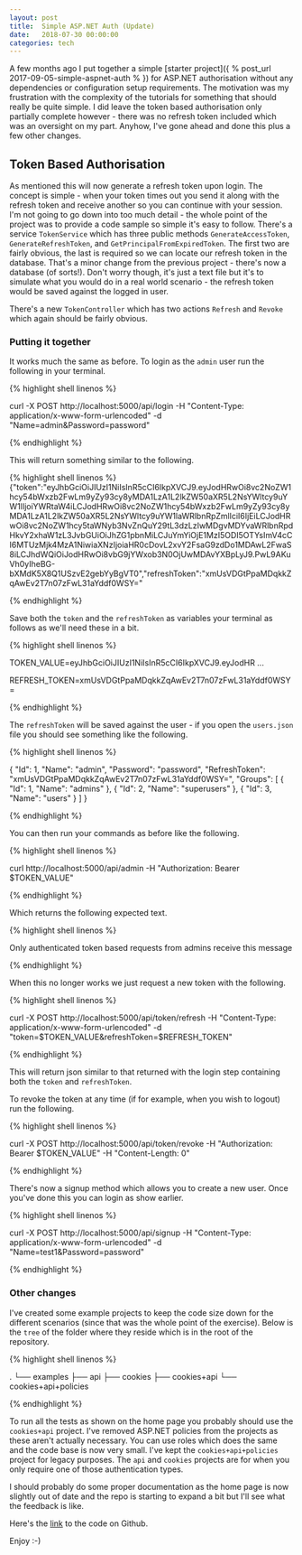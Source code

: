 ```yaml
---
layout: post
title:  Simple ASP.NET Auth (Update)
date:   2018-07-30 00:00:00
categories: tech
---
```


A few months ago I put together a simple [starter project]({ % post_url 2017-09-05-simple-aspnet-auth % }) for ASP.NET authorisation without any dependencies or configuration setup requirements. The motivation was my frustration with the complexity of the tutorials for something that should really be quite simple. I did leave the token based authorisation only partially complete however - there was no refresh token included which was an oversight on my part. Anyhow, I've gone ahead and done this plus a few other changes.

## Token Based Authorisation

As mentioned this will now generate a refresh token upon login. The concept is simple - when your token times out you send it along with the refresh token and receive another so you can continue with your session. I'm not going to go down into too much detail - the whole point of the project was to provide a code sample so simple it's easy to follow. There's a service ```TokenService``` which has three public methods ```GenerateAccessToken```, ```GenerateRefreshToken```, and ```GetPrincipalFromExpiredToken```. The first two are fairly obvious, the last is required so we can locate our refresh token in the database. That's a minor change from the previous project - there's now a database (of sorts!). Don't worry though, it's just a text file but it's to simulate what you would do in a real world scenario - the refresh token would be saved against the logged in user.

There's a new ```TokenController``` which has two actions ```Refresh``` and ```Revoke``` which again should be fairly obvious.

### Putting it together

It works much the same as before. To login as the ```admin``` user run the following in your terminal.

{% highlight shell linenos %}

curl -X POST http://localhost:5000/api/login -H "Content-Type: application/x-www-form-urlencoded" -d "Name=admin&Password=password"

{% endhighlight %}

This will return something similar to the following.

{% highlight shell linenos %}
{"token":"eyJhbGciOiJIUzI1NiIsInR5cCI6IkpXVCJ9.eyJodHRwOi8vc2NoZW1hcy54bWxzb2FwLm9yZy93cy8yMDA1LzA1L2lkZW50aXR5L2NsYWltcy9uYW1lIjoiYWRtaW4iLCJodHRwOi8vc2NoZW1hcy54bWxzb2FwLm9yZy93cy8yMDA1LzA1L2lkZW50aXR5L2NsYWltcy9uYW1laWRlbnRpZmllciI6IjEiLCJodHRwOi8vc2NoZW1hcy5taWNyb3NvZnQuY29tL3dzLzIwMDgvMDYvaWRlbnRpdHkvY2xhaW1zL3JvbGUiOiJhZG1pbnMiLCJuYmYiOjE1MzI5ODI5OTYsImV4cCI6MTUzMjk4MzA1NiwiaXNzIjoiaHR0cDovL2xvY2FsaG9zdDo1MDAwL2FwaS8iLCJhdWQiOiJodHRwOi8vbG9jYWxob3N0OjUwMDAvYXBpLyJ9.PwL9AKuVh0yIheBG-bXMdK5X8Q1USzvE2gebYyBgVT0","refreshToken":"xmUsVDGtPpaMDqkkZqAwEv2T7n07zFwL31aYddf0WSY="

{% endhighlight %}

Save both the ```token``` and the ```refreshToken``` as variables your terminal as follows as we'll need these in a bit.

{% highlight shell linenos %}

TOKEN_VALUE=eyJhbGciOiJIUzI1NiIsInR5cCI6IkpXVCJ9.eyJodHR ...

REFRESH_TOKEN=xmUsVDGtPpaMDqkkZqAwEv2T7n07zFwL31aYddf0WSY=

{% endhighlight %}

The ```refreshToken``` will be saved against the user - if you open the ```users.json``` file you should see something like the following.

{% highlight shell linenos %}

{
  "Id": 1,
  "Name": "admin",
  "Password": "password",
  "RefreshToken": "xmUsVDGtPpaMDqkkZqAwEv2T7n07zFwL31aYddf0WSY=",
  "Groups": [
    {
      "Id": 1,
      "Name": "admins"
    },
    {
      "Id": 2,
      "Name": "superusers"
    },
    {
      "Id": 3,
      "Name": "users"
    }
  ]
}

{% endhighlight %}

You can then run your commands as before like the following.

{% highlight shell linenos %}

curl http://localhost:5000/api/admin -H "Authorization: Bearer $TOKEN_VALUE"

{% endhighlight %}

Which returns the following expected text.

{% highlight shell linenos %}

Only authenticated token based requests from admins receive this message

{% endhighlight %}

When this no longer works we just request a new token with the following.

{% highlight shell linenos %}

curl -X POST http://localhost:5000/api/token/refresh -H "Content-Type: application/x-www-form-urlencoded" -d "token=$TOKEN_VALUE&refreshToken=$REFRESH_TOKEN"

{% endhighlight %}

This will return json similar to that returned with the login step containing both the ```token``` and ```refreshToken```.

To revoke the token at any time (if for example, when you wish to logout) run the following.

{% highlight shell linenos %}

curl -X POST http://localhost:5000/api/token/revoke -H "Authorization: Bearer $TOKEN_VALUE" -H "Content-Length: 0"

{% endhighlight %}

There's now a signup method which allows you to create a new user. Once you've done this you can login as show earlier.

{% highlight shell linenos %}

curl -X POST http://localhost:5000/api/signup -H "Content-Type: application/x-www-form-urlencoded" -d "Name=test1&Password=password"

{% endhighlight %}

### Other changes

I've created some example projects to keep the code size down for the different scenarios (since that was the whole point of the exercise). Below is the ```tree``` of the folder where they reside which is in the root of the repository.

{% highlight shell linenos %}

.
└── examples
    ├── api
    ├── cookies
    ├── cookies+api
    └── cookies+api+policies

{% endhighlight %}

To run all the tests as shown on the home page you probably should use the ```cookies+api``` project. I've removed ASP.NET policies from the projects as these aren't actually necessary. You can use roles which does the same and the code base is now very small. I've kept the ```cookies+api+policies``` project for legacy purposes. The ```api``` and ```cookies``` projects are for when you only require one of those authentication types.

I should probably do some proper documentation as the home page is now slightly out of date and the repo is starting to expand a bit but I'll see what the feedback is like.

Here's the [link](https://github.com/matthewblott/simple_aspnet_auth) to the code on Github.

Enjoy :-)